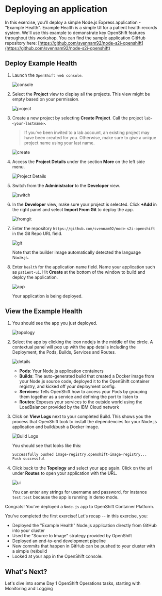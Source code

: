# Deploying an application

In this exercise, you'll deploy a simple Node.js Express application - "Example Health". Example Health is a simple UI for a patient health records system. We'll use this example to demonstrate key OpenShift features throughout this workshop. You can find the sample application GitHub repository here: [https://github.com/svennam92/node-s2i-openshift](https://github.com/svennam92/node-s2i-openshift)

## Deploy Example Health

1. Launch the `OpenShift web console`.

    ![console](../assets/ocp-console.png)

1. Select the **Project** view to display all the projects. This view might be empty based on your permission.

    ![project](../assets/ocp-project.png)

1. Create a new project by selecting **Create Project**. Call the project `lab-<your-lastname>`.

    > If you've been invited to a lab account, an existing project may have been created for you. Otherwise, make sure to give a unique project name using your last name.

    ![create](../assets/ocp-create-project.png)

1. Access the **Project Details** under the section **More** on the left side menu.

    ![Project Details](../assets/ocp48-project-details.png)

1. Switch from the **Administrator** to the **Developer** view.

    ![switch](../assets/ocp-switch.png)

1. In the **Developer** view, make sure your project is selected. Click **+Add** in the right panel and select **Import From Git** to deploy the app.

    ![fromgit](../assets/ocp-project-view.png)

1. Enter the repository `https://github.com/svennam92/node-s2i-openshift` in the Git Repo URL field.

    ![git](../assets/ocp-configure-git.png)

    Note that the builder image automatically detected the language Node.js.

1. Enter `health` for the application name field. Name your application such as `patient-ui`. Hit **Create** at the bottom of the window to build and deploy the application.

    ![app](../assets/ocp-app-name-short.png)

    Your application is being deployed.

## View the Example Health

1. You should see the app you just deployed.

    ![topology](../assets/ocp-topology-app.png)

1. Select the app by clicking the icon nodejs in the middle of the circle. A contextual panel will pop up with the app details including the Deployment, the Pods, Builds, Services and Routes.

    ![details](../assets/ocp-topo-app-details.png)

    * **Pods**: Your Node.js application containers
    * **Builds**: The auto-generated build that created a Docker image from your Node.js source code, deployed it to the OpenShift container registry, and kicked off your deployment config.
    * **Services**: Tells OpenShift how to access your Pods by grouping them together as a service and defining the port to listen to
    * **Routes**: Exposes your services to the outside world using the LoadBalancer provided by the IBM Cloud network

1. Click on **View Logs** next to your completed Build. This shows you the process that OpenShift took to install the dependencies for your Node.js application and build/push a Docker image.

    ![Build Logs](../assets/ocp43-build-logs.png)

    You should see that looks like this:

    ```bash
    Successfully pushed image-registry.openshift-image-registry...
    Push successful
    ```

1. Click back to the **Topology** and select your app again. Click on the url under **Routes** to open your application with the URL.

    ![ui](../assets/patient-ui-web.png)

    You can enter any strings for username and password, for instance `test:test` because the app is running in demo mode.

Congrats! You've deployed a `Node.js` app to OpenShift Container Platform.

You've completed the first exercise! Let's recap -- in this exercise, you:

* Deployed the "Example Health" Node.js application directly from GitHub into your cluster
* Used the "Source to Image" strategy provided by OpenShift
* Deployed an end-to-end development pipeline
* New commits that happen in GitHub can be pushed to your cluster with a simple \(re\)build
* Looked at your app in the OpenShift console.

## What's Next?

Let's dive into some Day 1 OpenShift Operations tasks, starting with Monitoring and Logging
